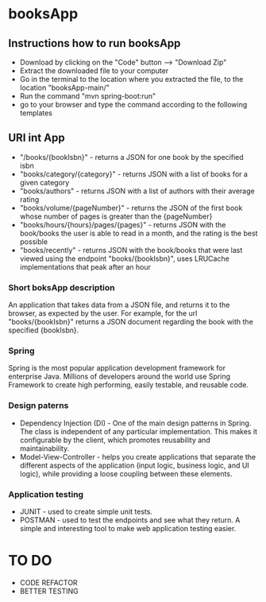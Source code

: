 # booksApp
## Instructions  how to run booksApp
* Download by clicking on the "Code" button --> "Download Zip"
* Extract the downloaded file to your computer
* Go in the terminal to the location where you extracted the file, to the location "booksApp-main/"
* Run the command "mvn spring-boot:run"
* go to your browser and type the command according to the following templates
## URI int App
* "/books/{bookIsbn}" - returns a JSON for one book by the specified isbn
* "books/category/{category}" - returns JSON with a list of books for a given category
* "books/authors" - returns JSON with a list of authors with their average rating
* "books/volume/{pageNumber}" - returns the JSON of the first book whose number of pages is greater than the {pageNumber} 
* "books/hours/{hours}/pages/{pages}" - returns JSON with the book/books the user is able to read in a month, and the rating is the best possible
* "books/recently" - returns JSON with the book/books that were last viewed using the endpoint "books/{bookIsbn}", uses LRUCache implementations that peak after an hour


### Short boksApp description
An application that takes data from a JSON file, and returns it to the browser, as expected by the user. For example, for the url "books/{bookIsbn}" returns a JSON document regarding the book with the specified {bookIsbn}.
### Spring 
Spring is the most popular application development framework for enterprise Java. Millions of developers around the world use Spring Framework to create high performing, easily testable, and reusable code.
### Design paterns
* Dependency Injection (DI) - One of the main design patterns in Spring. The class is independent of any particular implementation. This makes it configurable by the client, which promotes reusability and maintainability.
* Model-View-Controller -  helps you create applications that separate the different aspects of the application (input logic, business logic, and UI logic), while providing a loose coupling between these elements.

### Application testing
* JUNIT - used to create simple unit tests.
* POSTMAN - used to test the endpoints and see what they return. A simple and interesting tool to make web application testing easier. 

# TO DO 
* CODE REFACTOR 
* BETTER TESTING 
